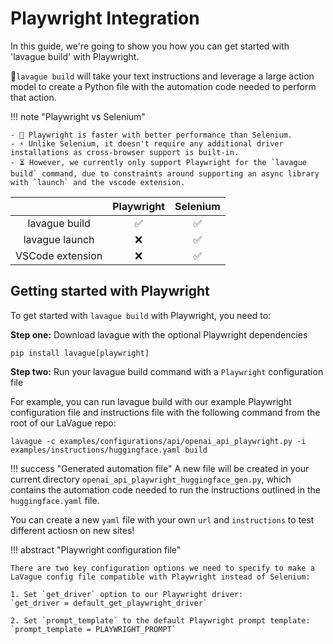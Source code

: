 # Playwright Integration

In this guide, we're going to show you how you can get started with 'lavague build' with Playwright.

🔨`lavague build` will take your text instructions and leverage a large action model to create a Python file with the automation code needed to perform that action.

!!! note "Playwright vs Selenium"

    - 🚀 Playwright is faster with better performance than Selenium.
    - ⚡ Unlike Selenium, it doesn't require any additional driver installations as cross-browser support is built-in.
    - ⏳ However, we currently only support Playwright for the `lavague build` command, due to constraints around supporting an async library with `launch` and the vscode extension.

|         | Playwright | Selenium |
| :---:          | :---: | :---: |
lavague build    | ✅  | ✅ |
lavague launch   | ❌ | ✅ | 
VSCode extension | ❌ | ✅ | 

## Getting started with Playwright

To get started with `lavague build` with Playwright, you need to:

**Step one:** Download lavague with the optional Playwright dependencies

```
pip install lavague[playwright]
```

**Step two:** Run your lavague build command with a `Playwright` configuration file

For example, you can run lavague build with our example Playwright configuration file and instructions file with the following command from the root of our LaVague repo:

`lavague -c examples/configurations/api/openai_api_playwright.py -i examples/instructions/huggingface.yaml build`

!!! success "Generated automation file"
    A new file will be created in your current directory `openai_api_playwright_huggingface_gen.py`, which contains the automation code needed to run the instructions outlined in the `huggingface.yaml` file.

You can create a new `yaml` file with your own `url` and `instructions` to test different actiosn on new sites!

!!! abstract "Playwright configuration file"

    There are two key configuration options we need to specify to make a LaVague config file compatible with Playwright instead of Selenium:

    1. Set `get_driver` option to our Playwright driver:
    `get_driver = default_get_playwright_driver`

    2. Set `prompt_template` to the default Playwright prompt template:
    `prompt_template = PLAYWRIGHT_PROMPT`